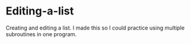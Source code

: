 # Editing-a-list
Creating and editing a list. I made this so I could practice using multiple subroutines in one program.
